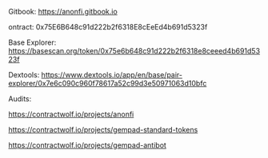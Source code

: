 Gitbook:
https://anonfi.gitbook.io

ontract: 0x75E6B648c91d222b2f6318E8cEeEd4b691d5323f

Base Explorer: https://basescan.org/token/0x75e6b648c91d222b2f6318e8ceeed4b691d5323f

Dextools: https://www.dextools.io/app/en/base/pair-explorer/0x7e6c090c960f78617a52c99d3e50971063d10bfc

Audits:

https://contractwolf.io/projects/anonfi

https://contractwolf.io/projects/gempad-standard-tokens

https://contractwolf.io/projects/gempad-antibot
